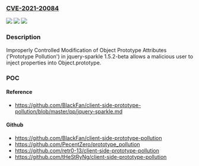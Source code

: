### [CVE-2021-20084](https://cve.mitre.org/cgi-bin/cvename.cgi?name=CVE-2021-20084)
![](https://img.shields.io/static/v1?label=Product&message=jQuery%20Sparkle&color=blue)
![](https://img.shields.io/static/v1?label=Version&message=n%2Fa&color=blue)
![](https://img.shields.io/static/v1?label=Vulnerability&message=Prototype%20Pollution&color=brighgreen)

### Description

Improperly Controlled Modification of Object Prototype Attributes ('Prototype Pollution') in jquery-sparkle 1.5.2-beta allows a malicious user to inject properties into Object.prototype.

### POC

#### Reference
- https://github.com/BlackFan/client-side-prototype-pollution/blob/master/pp/jquery-sparkle.md

#### Github
- https://github.com/BlackFan/client-side-prototype-pollution
- https://github.com/PecentZero/prototype_pollution
- https://github.com/retr0-13/client-side-prototype-pollution
- https://github.com/tHeStRyNg/client-side-prototype-pollution

